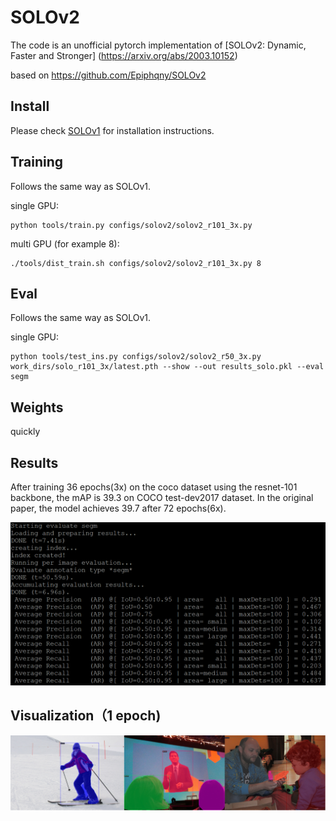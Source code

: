 # SOLOv2
The code is an unofficial pytorch implementation of [SOLOv2: Dynamic, Faster and Stronger]
(https://arxiv.org/abs/2003.10152)

based on https://github.com/Epiphqny/SOLOv2

## Install
Please check [SOLOv1](https://github.com/WXinlong/SOLO/blob/master/docs/INSTALL.md) for installation instructions.

## Training
Follows the same way as SOLOv1.

single GPU: 
```
python tools/train.py configs/solov2/solov2_r101_3x.py
```
multi GPU (for example 8): 
```
./tools/dist_train.sh configs/solov2/solov2_r101_3x.py 8
```

## Eval
Follows the same way as SOLOv1.

single GPU: 
```
python tools/test_ins.py configs/solov2/solov2_r50_3x.py work_dirs/solo_r101_3x/latest.pth --show --out results_solo.pkl --eval segm
```

## Weights
quickly
## Results
After training 36 epochs(3x) on the coco dataset using the resnet-101 backbone, the mAP is 39.3 on COCO test-dev2017 dataset. In the original paper, the model achieves 39.7 after 72 epochs(6x).

<img src="res50_9epoch.png">

## Visualization（1 epoch)

<img src="solov2.png" width="2000">
